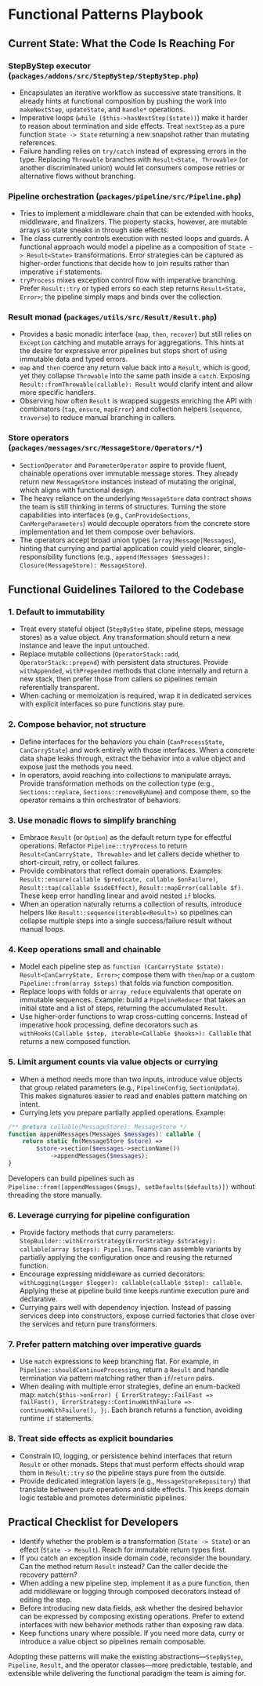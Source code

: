 # Functional Patterns Playbook

## Current State: What the Code Is Reaching For

### StepByStep executor (`packages/addons/src/StepByStep/StepByStep.php`)
- Encapsulates an iterative workflow as successive state transitions. It already hints at functional composition by pushing the work into `makeNextStep`, `updateState`, and `handle*` operations.
- Imperative loops (`while ($this->hasNextStep($state))`) make it harder to reason about termination and side effects. Treat `nextStep` as a pure function `State -> State` returning a new snapshot rather than mutating references.
- Failure handling relies on `try/catch` instead of expressing errors in the type. Replacing `Throwable` branches with `Result<State, Throwable>` (or another discriminated union) would let consumers compose retries or alternative flows without branching.

### Pipeline orchestration (`packages/pipeline/src/Pipeline.php`)
- Tries to implement a middleware chain that can be extended with hooks, middleware, and finalizers. The property stacks, however, are mutable arrays so state sneaks in through side effects.
- The class currently controls execution with nested loops and guards. A functional approach would model a pipeline as a composition of `State -> Result<State>` transformations. Error strategies can be captured as higher-order functions that decide how to join results rather than imperative `if` statements.
- `tryProcess` mixes exception control flow with imperative branching. Prefer `Result::try` or typed errors so each step returns `Result<State, Error>`; the pipeline simply maps and binds over the collection.

### Result monad (`packages/utils/src/Result/Result.php`)
- Provides a basic monadic interface (`map`, `then`, `recover`) but still relies on `Exception` catching and mutable arrays for aggregations. This hints at the desire for expressive error pipelines but stops short of using immutable data and typed errors.
- `map` and `then` coerce any return value back into a `Result`, which is good, yet they collapse `Throwable` into the same path inside a `catch`. Exposing `Result::fromThrowable(callable): Result` would clarify intent and allow more specific handlers.
- Observing how often `Result` is wrapped suggests enriching the API with combinators (`tap`, `ensure`, `mapError`) and collection helpers (`sequence`, `traverse`) to reduce manual branching in callers.

### Store operators (`packages/messages/src/MessageStore/Operators/*`)
- `SectionOperator` and `ParameterOperator` aspire to provide fluent, chainable operations over immutable message stores. They already return new `MessageStore` instances instead of mutating the original, which aligns with functional design.
- The heavy reliance on the underlying `MessageStore` data contract shows the team is still thinking in terms of structures. Turning the store capabilities into interfaces (e.g., `CanProvideSections`, `CanMergeParameters`) would decouple operators from the concrete store implementation and let them compose over behaviors.
- The operators accept broad union types (`array|Message|Messages`), hinting that currying and partial application could yield clearer, single-responsibility functions (e.g., `append(Messages $messages): Closure(MessageStore): MessageStore`).

## Functional Guidelines Tailored to the Codebase

### 1. Default to immutability
- Treat every stateful object (`StepByStep` state, pipeline steps, message stores) as a value object. Any transformation should return a new instance and leave the input untouched.
- Replace mutable collections (`OperatorStack::add`, `OperatorStack::prepend`) with persistent data structures. Provide `withAppended`, `withPrepended` methods that clone internally and return a new stack, then prefer those from callers so pipelines remain referentially transparent.
- When caching or memoization is required, wrap it in dedicated services with explicit interfaces so pure functions stay pure.

### 2. Compose behavior, not structure
- Define interfaces for the behaviors you chain (`CanProcessState`, `CanCarryState`) and work entirely with those interfaces. When a concrete data shape leaks through, extract the behavior into a value object and expose just the methods you need.
- In operators, avoid reaching into collections to manipulate arrays. Provide transformation methods on the collection type (e.g., `Sections::replace`, `Sections::removeByName`) and compose them, so the operator remains a thin orchestrator of behaviors.

### 3. Use monadic flows to simplify branching
- Embrace `Result` (or `Option`) as the default return type for effectful operations. Refactor `Pipeline::tryProcess` to return `Result<CanCarryState, Throwable>` and let callers decide whether to short-circuit, retry, or collect failures.
- Provide combinators that reflect domain operations. Examples: `Result::ensure(callable $predicate, callable $onFailure)`, `Result::tap(callable $sideEffect)`, `Result::mapError(callable $f)`. These keep error handling linear and avoid nested `if` blocks.
- When an operation naturally returns a collection of results, introduce helpers like `Result::sequence(iterable<Result>)` so pipelines can collapse multiple steps into a single success/failure result without manual loops.

### 4. Keep operations small and chainable
- Model each pipeline step as `function (CanCarryState $state): Result<CanCarryState, Error>`; compose them with `then`/`map` or a custom `Pipeline::from(array $steps)` that folds via function composition.
- Replace loops with folds or `array_reduce` equivalents that operate on immutable sequences. Example: build a `PipelineReducer` that takes an initial state and a list of steps, returning the accumulated `Result`.
- Use higher-order functions to wrap cross-cutting concerns. Instead of imperative hook processing, define decorators such as `withHooks(Callable $step, iterable<Callable $hooks>): Callable` that returns a new composed function.

### 5. Limit argument counts via value objects or currying
- When a method needs more than two inputs, introduce value objects that group related parameters (e.g., `PipelineConfig`, `SectionUpdate`). This makes signatures easier to read and enables pattern matching on intent.
- Currying lets you prepare partially applied operations. Example:

```php
/** @return callable(MessageStore): MessageStore */
function appendMessages(Messages $messages): callable {
    return static fn(MessageStore $store) =>
        $store->section($messages->sectionName())
            ->appendMessages($messages);
}
```

Developers can build pipelines such as `Pipeline::from([appendMessages($msgs), setDefaults($defaults)])` without threading the store manually.

### 6. Leverage currying for pipeline configuration
- Provide factory methods that curry parameters: `StepBuilder::withErrorStrategy(ErrorStrategy $strategy): callable(array $steps): Pipeline`. Teams can assemble variants by partially applying the configuration once and reusing the returned function.
- Encourage expressing middleware as curried decorators: `withLogging(Logger $logger): callable(callable $step): callable`. Applying these at pipeline build time keeps runtime execution pure and declarative.
- Currying pairs well with dependency injection. Instead of passing services deep into constructors, expose curried factories that close over the services and return pure transformers.

### 7. Prefer pattern matching over imperative guards
- Use `match` expressions to keep branching flat. For example, in `Pipeline::shouldContinueProcessing`, return a `Result` and handle termination via pattern matching rather than `if`/`return` pairs.
- When dealing with multiple error strategies, define an enum-backed map: `match($this->onError) { ErrorStrategy::FailFast => failFast(), ErrorStrategy::ContinueWithFailure => continueWithFailure(), };`. Each branch returns a function, avoiding runtime `if` statements.

### 8. Treat side effects as explicit boundaries
- Constrain IO, logging, or persistence behind interfaces that return `Result` or other monads. Steps that must perform effects should wrap them in `Result::try` so the pipeline stays pure from the outside.
- Provide dedicated integration layers (e.g., `MessageStoreRepository`) that translate between pure operations and side effects. This keeps domain logic testable and promotes deterministic pipelines.

## Practical Checklist for Developers
- Identify whether the problem is a transformation (`State -> State`) or an effect (`State -> Result`). Reach for immutable return types first.
- If you catch an exception inside domain code, reconsider the boundary. Can the method return `Result` instead? Can the caller decide the recovery pattern?
- When adding a new pipeline step, implement it as a pure function, then add middleware or logging through composed decorators instead of editing the step.
- Before introducing new data fields, ask whether the desired behavior can be expressed by composing existing operations. Prefer to extend interfaces with new behavior methods rather than exposing raw data.
- Keep functions unary where possible. If you need more data, curry or introduce a value object so pipelines remain composable.

Adopting these patterns will make the existing abstractions—`StepByStep`, `Pipeline`, `Result`, and the operator classes—more predictable, testable, and extensible while delivering the functional paradigm the team is aiming for.
